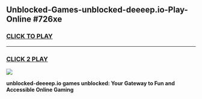 
## Unblocked-Games-unblocked-deeeep.io-Play-Online #726xe
<h3>
<a href="https://news.freeplayer.one?title=unblocked-deeeep.io&ref=3">CLICK TO PLAY</a></h3>
<hr>

<h3>
<a href="https://news.freeplayer.one?title=unblocked-deeeep.io&ref=3">CLICK 2 PLAY</a>
  
</h3>

<a href="https://news.freeplayer.one?title=unblocked-deeeep.io&ref=3"><img src="https://clearcache.store/games.png"></a>


**unblocked-deeeep.io games unblocked: Your Gateway to Fun and Accessible Online Gaming**
